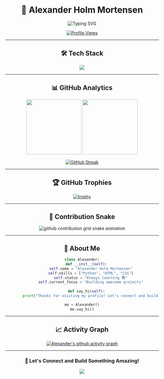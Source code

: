 <div align="center">
  
# 🚀 Alexander Holm Mortensen

<img src="https://readme-typing-svg.herokuapp.com?font=Fira+Code&size=22&duration=3000&pause=1000&color=58A6FF&center=true&vCenter=true&width=435&lines=Python+Developer;Web+Enthusiast;Always+Learning;Building+Cool+Stuff!" alt="Typing SVG" />

[![Profile Views](https://komarev.com/ghpvc/?username=alex404hm&color=58a6ff&style=for-the-badge)](https://github.com/alex404hm)

</div>

---

<div align="center">

## 🛠️ Tech Stack

<img src="https://skillicons.dev/icons?i=python,html,css,git,github,vscode" />

</div>

---

<div align="center">

## 📊 GitHub Analytics

<img height="180em" src="https://github-readme-stats.vercel.app/api?username=alex404hm&show_icons=true&theme=github_dark&include_all_commits=true&count_private=true&hide_border=true&bg_color=0d1117"/>
<img height="180em" src="https://github-readme-stats.vercel.app/api/top-langs/?username=alex404hm&layout=compact&langs_count=8&theme=github_dark&hide_border=true&bg_color=0d1117"/>

</div>

<div align="center">

[![GitHub Streak](https://streak-stats.demolab.com?user=alex404hm&theme=github-dark-blue&hide_border=true&background=0d1117)](https://git.io/streak-stats)

</div>

---

<div align="center">

## 🏆 GitHub Trophies

[![trophy](https://github-profile-trophy.vercel.app/?username=alex404hm&theme=discord&no-frame=true&no-bg=true&row=1&column=7)](https://github.com/alex404hm)

</div>

---

<div align="center">

## 🐍 Contribution Snake

<picture>
  <source media="(prefers-color-scheme: dark)" srcset="https://raw.githubusercontent.com/alex404hm/alex404hm/output/github-contribution-grid-snake-dark.svg">
  <source media="(prefers-color-scheme: light)" srcset="https://raw.githubusercontent.com/alex404hm/alex404hm/output/github-contribution-grid-snake.svg">
  <img alt="github contribution grid snake animation" src="https://raw.githubusercontent.com/alex404hm/alex404hm/output/github-contribution-grid-snake.svg">
</picture>

</div>

---

<div align="center">

## 💫 About Me

```python
class Alexander:
    def __init__(self):
        self.name = "Alexander Holm Mortensen"
        self.skills = ["Python", "HTML", "CSS"]
        self.status = "Always learning 📚"
        self.current_focus = "Building awesome projects"
        
    def say_hi(self):
        print("Thanks for visiting my profile! Let's connect and build something amazing together!")

me = Alexander()
me.say_hi()
```

</div>

---

<div align="center">

## 📈 Activity Graph

[![Alexander's github activity graph](https://github-readme-activity-graph.vercel.app/graph?username=alex404hm&theme=github-compact&hide_border=true&bg_color=0d1117)](https://github.com/alex404hm)

</div>

---

<div align="center">

### 🌟 Let's Connect and Build Something Amazing!

<img src="https://capsule-render.vercel.app/api?type=waving&color=58a6ff&height=100&section=footer"/>

</div>
